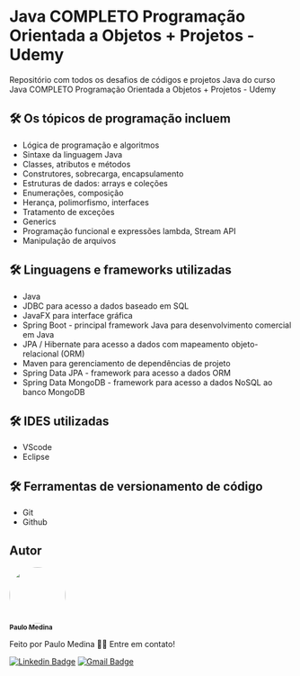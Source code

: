 # Java COMPLETO Programação Orientada a Objetos + Projetos - Udemy

Repositório com todos os desafios de códigos e projetos Java do curso Java COMPLETO Programação Orientada a Objetos + Projetos - Udemy

## 🛠 Os tópicos de programação incluem

- Lógica de programação e algoritmos
- Sintaxe da linguagem Java
- Classes, atributos e métodos
- Construtores, sobrecarga, encapsulamento
- Estruturas de dados: arrays e coleções
- Enumerações, composição
- Herança, polimorfismo, interfaces
- Tratamento de exceções
- Generics
- Programação funcional e expressões lambda, Stream API
- Manipulação de arquivos

## 🛠 Linguagens e frameworks utilizadas

- Java
- JDBC para acesso a dados baseado em SQL
- JavaFX para interface gráfica
- Spring Boot - principal framework Java para desenvolvimento comercial em Java
- JPA / Hibernate para acesso a dados com mapeamento objeto-relacional (ORM)
- Maven para gerenciamento de dependências de projeto
- Spring Data JPA - framework para acesso a dados ORM
- Spring Data MongoDB - framework para acesso a dados NoSQL ao banco MongoDB

## 🛠 IDES utilizadas

- VScode
- Eclipse

## 🛠 Ferramentas de versionamento de código

- Git
- Github

## Autor

<a href="https://www.linkedin.com/in/paulomedinabr01/">
 <img style="border-radius: 50%;" src="https://media.licdn.com/dms/image/D4D03AQGVlu4ovqwPBA/profile-displayphoto-shrink_400_400/0/1671154705455?e=1677715200&v=beta&t=8CHR_Et66-opuP1eRLvBvEnhfgQhHIB_7XbF1hR8xKQ" width="100px;" alt=""/>
 <br />
 <sub><b>Paulo Medina</b></sub></a> <a href="https://www.linkedin.com/in/paulomedinabr01/" title="LinkedIn"></a>

Feito por Paulo Medina 👋🏽 Entre em contato!

[![Linkedin Badge](https://img.shields.io/badge/-Paulo-blue?style=flat-square&logo=Linkedin&logoColor=white&link=https://www.linkedin.com/in/paulomedinabr01/)](https://www.linkedin.com/in/paulomedinabr01/)
[![Gmail Badge](https://img.shields.io/badge/-Paulo-c14438?style=flat-square&logo=Gmail&logoColor=white&link=mailto:paulomedinabr01@gmail.com)](mailto:paulomedinabr01@gmail.com)
